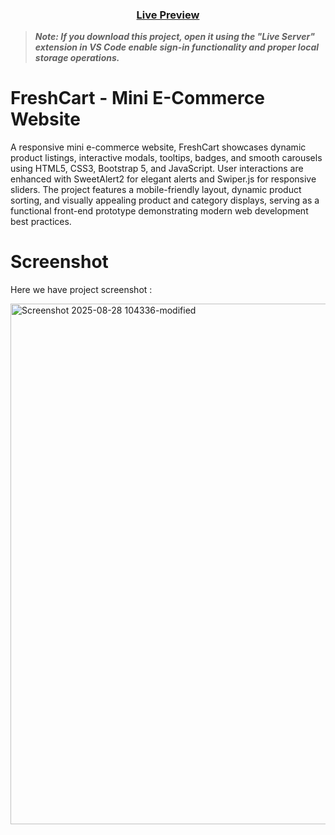 <div align="center">
	<h3><a href="https://yousef-awaad.github.io/FreshCart-Mini-E-Commerce-Website/">Live Preview</a></h3>
</div>

> ***Note: If you download this project, open it using the "Live Server" extension in VS Code enable sign-in functionality and proper local storage operations.***

# FreshCart - Mini E-Commerce Website
A responsive mini e-commerce website, FreshCart showcases dynamic product listings, interactive modals, tooltips, badges, and smooth carousels using HTML5, CSS3, Bootstrap 5, and JavaScript. User interactions are enhanced with SweetAlert2 for elegant alerts and Swiper.js for responsive sliders. The project features a mobile-friendly layout, dynamic product sorting, and visually appealing product and category displays, serving as a functional front-end prototype demonstrating modern web development best practices.


# Screenshot

Here we have project screenshot :

<img width="1181" height="833" alt="Screenshot 2025-08-28 104336-modified" src="https://github.com/user-attachments/assets/6fd52a90-d118-49d3-972d-d4c77518c5ab" />
